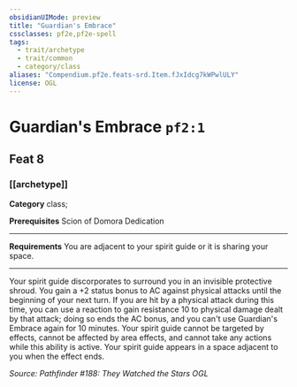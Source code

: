 ```yaml
---
obsidianUIMode: preview
title: "Guardian's Embrace"
cssclasses: pf2e,pf2e-spell
tags:
  - trait/archetype
  - trait/common
  - category/class
aliases: "Compendium.pf2e.feats-srd.Item.fJxIdcg7kWPwlULY"
license: OGL
---
```

# Guardian's Embrace `pf2:1`
## Feat 8
### [[archetype]]

**Category** class; 



**Prerequisites** Scion of Domora Dedication
* * *
**Requirements** You are adjacent to your spirit guide or it is sharing your space.

* * *

Your spirit guide discorporates to surround you in an invisible protective shroud. You gain a +2 status bonus to AC against physical attacks until the beginning of your next turn. If you are hit by a physical attack during this time, you can use a reaction to gain resistance 10 to physical damage dealt by that attack; doing so ends the AC bonus, and you can't use Guardian's Embrace again for 10 minutes. Your spirit guide cannot be targeted by effects, cannot be affected by area effects, and cannot take any actions while this ability is active. Your spirit guide appears in a space adjacent to you when the effect ends.

*Source: Pathfinder #188: They Watched the Stars*
*OGL*